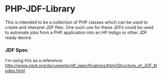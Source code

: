 # PHP-JDF-Library

This is intended to be a collection of PHP classes which can be used to create and interpret JDF files. One such use for these JDFs could be used to automate jobs from a PHP application into an HP Indigo or other JDF ready device.

### JDF Spec
I'm using this as a reference: http://www.cip4.org/documents/jdf_specifications/html/Structure_of_JDF_Nodes.html